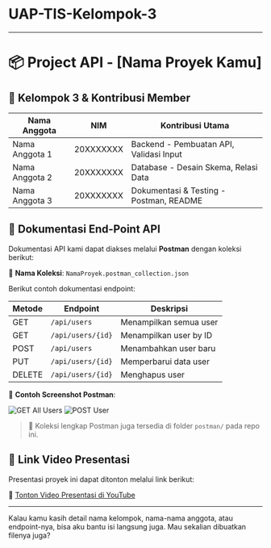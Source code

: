 # UAP-TIS-Kelompok-3



---

# 📦 Project API - \[Nama Proyek Kamu]

## 👥 Kelompok 3 & Kontribusi Member

| Nama Anggota   | NIM       | Kontribusi Utama                        |
| -------------- | --------- | --------------------------------------- |
| Nama Anggota 1 | 20XXXXXXX | Backend - Pembuatan API, Validasi Input |
| Nama Anggota 2 | 20XXXXXXX | Database - Desain Skema, Relasi Data    |
| Nama Anggota 3 | 20XXXXXXX | Dokumentasi & Testing - Postman, README |

## 📮 Dokumentasi End-Point API

Dokumentasi API kami dapat diakses melalui **Postman** dengan koleksi berikut:

📁 **Nama Koleksi**: `NamaProyek.postman_collection.json`

Berikut contoh dokumentasi endpoint:

| Metode | Endpoint          | Deskripsi              |
| ------ | ----------------- | ---------------------- |
| GET    | `/api/users`      | Menampilkan semua user |
| GET    | `/api/users/{id}` | Menampilkan user by ID |
| POST   | `/api/users`      | Menambahkan user baru  |
| PUT    | `/api/users/{id}` | Memperbarui data user  |
| DELETE | `/api/users/{id}` | Menghapus user         |

📸 **Contoh Screenshot Postman**:

![GET All Users](https://via.placeholder.com/600x300?text=GET+/api/users)
![POST User](https://via.placeholder.com/600x300?text=POST+/api/users)

> 📎 Koleksi lengkap Postman juga tersedia di folder `postman/` pada repo ini.

## 🎥 Link Video Presentasi

Presentasi proyek ini dapat ditonton melalui link berikut:

🔗 [Tonton Video Presentasi di YouTube](https://www.youtube.com/watch?v=xxxxxxxxxxx)

---

Kalau kamu kasih detail nama kelompok, nama-nama anggota, atau endpoint-nya, bisa aku bantu isi langsung juga. Mau sekalian dibuatkan filenya juga?
